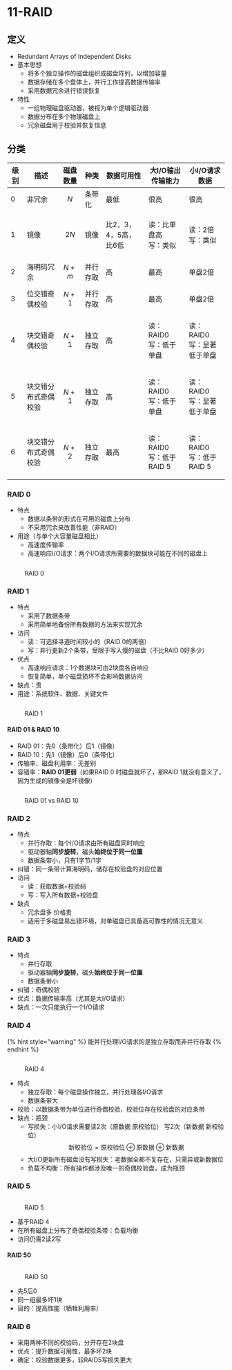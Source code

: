 # 11-RAID

## 定义

* Redundant Arrays of Independent Disks
* 基本思想
  * 将多个独立操作的磁盘组织成磁盘阵列，以增加容量
  * 数据存储在多个盘体上，并行工作提高数据传输率
  * 采用数据冗余进行错误恢复
* 特性
  * 一组物理磁盘驱动器，被视为单个逻辑驱动器
  * 数据分布在多个物理磁盘上
  * 冗余磁盘用于校验并恢复信息

## 分类

| 级别 | 描述         | 磁盘数量    | 种类   | 数据可用性         | 大I/O输出传输能力                   | 小I/O请求数据                     |
| -- | ---------- | ------- | ---- | ------------- | ---------------------------- | ---------------------------- |
| 0  | 非冗余        | $$N$$   | 条带化  | 最低            | 很高                           | 很高                           |
| 1  | 镜像         | $$2N$$  | 镜像   | 比2，3，4，5高，比6低 | <p>读：比单盘高<br>写：类似</p>        | <p>读：2倍<br>写：类似</p>          |
| 2  | 海明码冗余      | $$N+m$$ | 并行存取 | 高             | 最高                           | 单盘2倍                         |
| 3  | 位交错奇偶校验    | $$N+1$$ | 并行存取 | 高             | 最高                           | 单盘2倍                         |
| 4  | 块交错奇偶校验    | $$N+1$$ | 独立存取 | 高             | <p>读：RAID0<br>写：低于单盘</p>     | <p>读：RAID0<br>写：显著低于单盘</p>   |
| 5  | 块交错分布式奇偶校验 | $$N+1$$ | 独立存取 | 高             | <p>读：RAID0<br>写：低于单盘</p>     | <p>读：RAID0<br>写：显著低于单盘</p>   |
| 6  | 块交错分布式奇偶校验 | $$N+2$$ | 独立存取 | 最高            | <p>读：RAID0<br>写：低于RAID 5</p> | <p>读：RAID0<br>写：低于RAID 5</p> |

### RAID 0

* 特点
  * 数据以条带的形式在可用的磁盘上分布
  * 不采用冗余来改善性能（非RAID）
* 用途（与单个大容量磁盘相比）
  * 高速度传输率
  * 高速响应I/O请求：两个I/O请求所需要的数据块可能在不同的磁盘上

<figure><img src="../../.gitbook/assets/coa-11-raid0.png" alt=""><figcaption><p>RAID 0</p></figcaption></figure>

### RAID 1

* 特点
  * 采用了数据条带
  * 采用简单地备份所有数据的方法来实现冗余
* 访问
  * 读：可选择寻道时间较小的（RAID 0的两倍）
  * 写：并行更新2个条带，受限于写入慢的磁盘（不比RAID 0好多少）
* 优点
  * 高速响应请求：1个数据块可由2块盘各自响应
  * 恢复简单，单个磁盘损坏不会影响数据访问
* 缺点：贵
* 用途：系统软件、数据、关键文件

<figure><img src="../../.gitbook/assets/coa-11-raid1.png" alt=""><figcaption><p>RAID 1</p></figcaption></figure>

#### RAID 01 & RAID 10

* RAID 01：先0（条带化）后1（镜像）
* RAID 10：先1（镜像）后0（条带化）
* 传输率、磁盘利用率：无差别
* 容错率：**RAID 01更弱**（如果RAID 0 时磁盘就坏了，那RAID 1就没有意义了，因为生成的镜像全是坏镜像）

<figure><img src="../../.gitbook/assets/coa-11-raid-01-10.png" alt=""><figcaption><p>RAID 01 vs RAID 10 </p></figcaption></figure>

### RAID 2

* 特点
  * 并行存取：每个I/O请求由所有磁盘同时响应
  * 驱动器轴**同步旋转**，磁头**始终位于同一位置**
  * 数据条带小，只有1字节/1字
* 纠错：同一条带计算海明码，储存在校验盘的对应位置
* 访问
  * 读：获取数据+校验码
  * 写：写入所有数据+校验盘
* 缺点
  * 冗余盘多 价格贵
  * 适用于多磁盘易出错环境，对单磁盘已具备高可靠性的情况无意义

### RAID 3

* 特点
  * 并行存取
  * 驱动器轴**同步旋转**，磁头**始终位于同一位置**
  * 数据条带小
* 纠错：奇偶校验
* 优点：数据传输率高（尤其是大I/O请求）
* 缺点：一次只能执行一个I/O请求

### RAID 4

{% hint style="warning" %}
能并行处理I/O请求的是独立存取而非并行存取
{% endhint %}

<figure><img src="../../.gitbook/assets/coa-11-raid4.png" alt=""><figcaption><p>RAID 4</p></figcaption></figure>

* 特点
  * 独立存取：每个磁盘操作独立，并行处理各I/O请求
  * 数据条带大
* 校验：以数据条带为单位进行奇偶校验，校验位存在校验盘的对应条带
* 缺点：瓶颈
  * 写损失：小I/O请求需要读2次（原数据 原校验位） 写2次（新数据 新校验位） $$\text{新校验位}=\text{原校验位}\oplus\text{原数据}\oplus\text{新数据}$$
  * 大I/O更新所有磁盘没有写损失：老数据全都不复存在，只需异或新数据位
  * 负载不均衡：所有操作都涉及唯一的奇偶校验盘，成为瓶颈

### RAID 5

<figure><img src="../../.gitbook/assets/coa-11-raid5.png" alt=""><figcaption><p>RAID 5</p></figcaption></figure>

* 基于RAID 4
* 在所有磁盘上分布了奇偶校验条带：负载均衡
* 访问仍需2读2写

#### RAID 50

<figure><img src="../../.gitbook/assets/coa-11-raid50.png" alt=""><figcaption><p>RAID 50</p></figcaption></figure>

* 先5后0
* 同一组最多坏1块
* 目的：提高性能（牺牲利用率）

### RAID 6

* 采用两种不同的校验码，分开存在2块盘
* 优点：提升数据可用性，最多坏2块
* 确定：校验数据更多，较RAID5写损失更大
